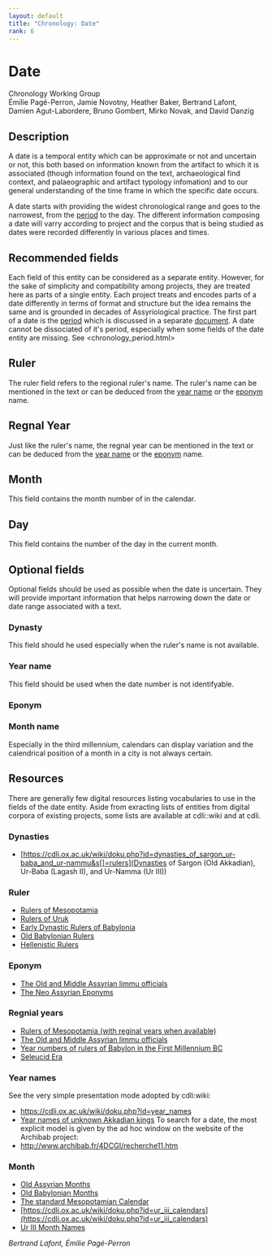 ```yaml
---
layout: default
title: "Chronology: Date"
rank: 6
---
```


# Date
Chronology Working Group   
Émilie Pagé-Perron, Jamie Novotny, Heather Baker, Bertrand Lafont, Damien Agut-Labordere, Bruno Gombert, Mirko Novak, and David Danzig  
     
## Description
A date is a temporal entity which can be approximate or not and uncertain or not, this both based on information known from the artifact to which it is associated (though information found on the text, archaeological find context, and palaeographic and artifact typology infomation) and to our general understanding of the time frame in which the specific date occurs.   
  
A date starts with providing the widest chronological range and goes to the narrowest, from the [period](period.html) to the day. The different information composing a date will varry according to project and the corpus that is being studied as dates were recorded differently in various places and times. 

## Recommended fields
Each field of this entity can be considered as a separate entity. However, for the sake of simplicity and compatibility among projects, they are treated here as parts of a single entity. Each project treats and encodes parts of a date differently in terms of format and structure but the idea remains the same and is grounded in decades of Assyriological practice. The first part of a date is the [period](period.html) which is discussed in a separate [document](period.html). A date cannot be dissociated of it's period, especially when some fields of the date entity are missing. See <chronology_period.html>

## Ruler
The ruler field refers to the regional ruler's name. The ruler's name can be mentioned in the text or can be deduced from the [year name](#year-name) or the [eponym](#eponym) name.

## Regnal Year
Just like the ruler's name, the regnal year can be mentioned in the text or can be deduced from the [year name](#year-name) or the [eponym](#eponym) name.

## Month
This field contains the month number of in the calendar. 

## Day
This field contains the number of the day in the current month.


## Optional fields
Optional fields should be used as possible when the date is uncertain. They will provide important information that helps narrowing down the date or date range associated with a text.

### Dynasty
This field should he used especially when the ruler's name is not available.

### Year name
This field should be used when the date number is not identifyable. 

### Eponym


### Month name
Especially in the third millennium, calendars can display variation and the calendrical position of a month in a city is not always certain.


## Resources
There are generally few digital resources listing vocabularies to use in the fields of the date entity. Aside from exracting lists of entities from digital corpora of existing projects, some lists are available at cdli::wiki and at cdli. 

### Dynasties
- [https://cdli.ox.ac.uk/wiki/doku.php?id=dynasties_of_sargon_ur-baba_and_ur-nammu&s[]=rulers](Dynasties of Sargon (Old Akkadian), Ur-Baba (Lagash II), and Ur-Namma (Ur III))

### Ruler
- [Rulers of Mesopotamia](https://cdli.ox.ac.uk/wiki/doku.php?id=rulers_of_mesopotamia)
- [Rulers of Uruk](https://cdli.ox.ac.uk/wiki/doku.php?id=rulers_of_uruk_-_work_in_progress)
- [Early Dynastic Rulers of Babylonia](https://cdli.ox.ac.uk/wiki/doku.php?id=early_dynastic_rulers_of_babylonia)
- [Old Babylonian Rulers](https://cdli.ox.ac.uk/wiki/doku.php?id=old_babylonian_rulers) 
- [Hellenistic Rulers](https://cdli.ox.ac.uk/wiki/doku.php?id=hellenistic_rulers)

### Eponym
- [The Old and Middle Assyrian limmu officials](https://cdli.ox.ac.uk/wiki/doku.php?id=list_of_old_assyrian_limmu_officials)
- [The Neo Assyrian Eponyms](https://cdli.ox.ac.uk/wiki/doku.php?id=list_of_neo_assyrian_limmu_officials)

### Regnial years
- [Rulers of Mesopotamia (with reginal years when available)](https://cdli.ox.ac.uk/wiki/doku.php?id=rulers_of_mesopotamia)
- [The Old and Middle Assyrian limmu officials](https://cdli.ox.ac.uk/wiki/doku.php?id=list_of_old_assyrian_limmu_officials)
- [Year numbers of rulers of Babylon in the First Millennium BC](https://cdli.ox.ac.uk/wiki/doku.php?id=year_numbersrulers_of_babylon_in_the_first_millennium_bc)
- [Seleucid Era](https://cdli.ox.ac.uk/wiki/doku.php?id=seleucid_era)

### Year names
See the very simple presentation mode adopted by cdli:wiki:  
- <https://cdli.ox.ac.uk/wiki/doku.php?id=year_names>   
- [Year names of unknown Akkadian kings](https://cdli.ox.ac.uk/wiki/doku.php?id=king_unknown_akkad_dynasty_year-names)
To search for a date, the most explicit model is given by the ad hoc window on the website of the Archibab project:  
- <http://www.archibab.fr/4DCGI/recherche11.htm>     

### Month
- [Old Assyrian Months](https://cdli.ox.ac.uk/wiki/doku.php?id=the_old_assyrian_calendar)
- [Old Babylonian Months](https://cdli.ox.ac.uk/wiki/doku.php?id=months_in_the_old_babylonian_period)
- [The standard Mesopotamian Calendar](https://cdli.ox.ac.uk/wiki/doku.php?id=the_standard_mesopotamian_calendar)
- [https://cdli.ox.ac.uk/wiki/doku.php?id=ur_iii_calendars](https://cdli.ox.ac.uk/wiki/doku.php?id=ur_iii_calendars)
- [Ur III Month Names](https://cdli.ucla.edu/tools/ur3months/month.html)
 
*Bertrand Lafont, Émilie Pagé-Perron*
